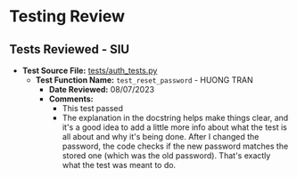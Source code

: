 # Testing Review

## Tests Reviewed - SIU 

- **Test Source File:** [tests/auth_tests.py](../../tests/auth_tests.py)
  - **Test Function Name:** `test_reset_password` - HUONG TRAN
    - **Date Reviewed:** 08/07/2023
    - **Comments:**
      - This test passed
      - The explanation in the docstring helps make things clear, and it's a good idea to add a little more info about what the test is all about and why it's being done. After I changed the password, the code checks if the new password matches the stored one (which was the old password). That's exactly what the test was meant to do.
      
